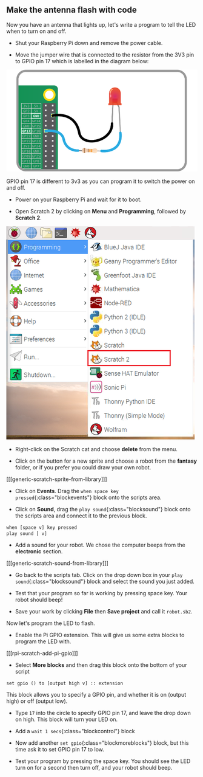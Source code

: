 ## Make the antenna flash with code

Now you have an antenna that lights up, let's write a program to tell the LED when to turn on and off.

+  Shut your Raspberry Pi down and remove the power cable.

+ Move the jumper wire that is connected to the resistor from the 3V3 pin to GPIO pin 17 which is labelled in the diagram below:

![Pin 17](images/finished-circuit.png)

GPIO pin 17 is different to 3v3 as you can program it to switch the power on and off.

+ Power on your Raspberry Pi and wait for it to boot.

+ Open Scratch 2 by clicking on **Menu** and **Programming**, followed by **Scratch 2**.

![Open Scratch 2](images/open-scratch2.png)

+ Right-click on the Scratch cat and choose **delete** from the menu.

- Click on the button for a new sprite and choose a robot from the **fantasy** folder, or if you prefer you could draw your own robot.

[[[generic-scratch-sprite-from-library]]]

- Click on **Events**. Drag the `when space key pressed`{:class="blockevents"}  block onto the scripts area.

+ Click on **Sound**, drag the `play sound`{:class="blocksound"}  block onto the scripts area and connect it to the previous block.

```blocks
when [space v] key pressed
play sound [ v]
```

+ Add a sound for your robot. We chose the computer beeps from the **electronic** section.

[[[generic-scratch-sound-from-library]]]

-  Go back to the scripts tab. Click on the drop down box in your `play sound`{:class="blocksound"} block and select the sound you just added.

- Test that your program so far is working by pressing space key. Your robot should beep!

- Save your work by clicking **File** then **Save project** and call it `robot.sb2`.

Now let's program the LED to flash.

+ Enable the Pi GPIO extension. This will give us some extra blocks to program the LED with.

[[[rpi-scratch-add-pi-gpio]]]

+ Select **More blocks** and then drag this block onto the bottom of your script

```blocks
set gpio () to [output high v] :: extension
```

This block allows you to specify a GPIO pin, and whether it is on (output high) or off (output low).

+ Type `17` into the circle to specify GPIO pin 17, and leave the drop down on high. This block will turn your LED on.

+ Add a `wait 1 secs`{:class="blockcontrol"} block

+ Now add another `set gpio`{:class="blockmoreblocks"} block, but this time ask it to set GPIO pin 17 to low.

- Test your program by pressing the space key. You should see the LED turn on for a second then turn off, and your robot should beep.
